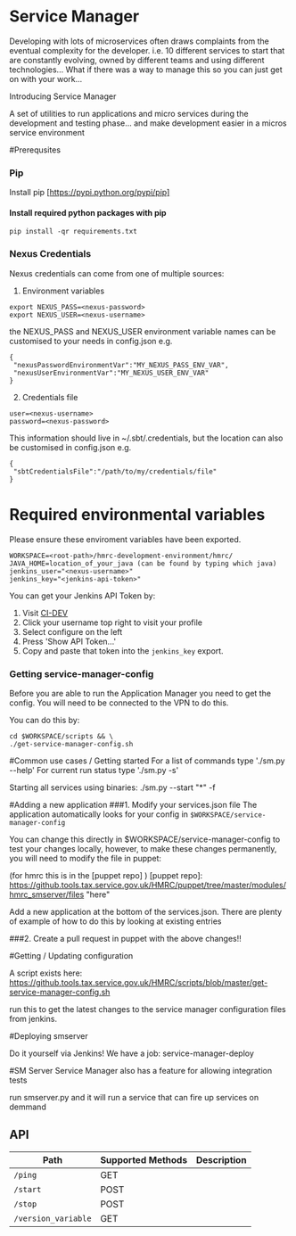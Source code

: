 Service Manager
===================

Developing with lots of microservices often draws complaints from the eventual complexity for the developer. i.e. 10 different services to start that are constantly evolving, owned by different teams and using different technologies... What if there was a way to manage this so you can just get on with your work...

Introducing Service Manager

A set of utilities to run applications and micro services during the development and testing phase... and make development easier in a micros service environment

#Prerequsites

### Pip
Install pip [https://pypi.python.org/pypi/pip]

#### Install required python packages with pip

```
pip install -qr requirements.txt
```

### Nexus Credentials

Nexus credentials can come from one of multiple sources:

1) Environment variables
```
export NEXUS_PASS=<nexus-password>
export NEXUS_USER=<nexus-username>
```
the NEXUS_PASS and NEXUS_USER environment variable names can be customised to your needs in config.json e.g.
```
{
 "nexusPasswordEnvironmentVar":"MY_NEXUS_PASS_ENV_VAR",
 "nexusUserEnvironmentVar":"MY_NEXUS_USER_ENV_VAR"
}
```
2) Credentials file
```
user=<nexus-username>
password=<nexus-password>
```
This information should live in ~/.sbt/.credentials, but the location can also be customised in config.json e.g.
```
{
 "sbtCredentialsFile":"/path/to/my/credentials/file"
}
```

# Required environmental variables

Please ensure these enviroment variables have been exported.

```
WORKSPACE=<root-path>/hmrc-development-environment/hmrc/
JAVA_HOME=location_of_your_java (can be found by typing which java)
jenkins_user="<nexus-username>"
jenkins_key="<jenkins-api-token>"
```
You can get your Jenkins API Token by:

1. Visit [CI-DEV](https://ci-dev.tax.service.gov.uk/)
2. Click your username top right to visit your profile
3. Select configure on the left
4. Press 'Show API Token...'
5. Copy and paste that token into the `jenkins_key` export.

### Getting service-manager-config

Before you are able to run the Application Manager you need to get the config.
You will need to be connected to the VPN to do this.

You can do this by:

```
cd $WORKSPACE/scripts && \
./get-service-manager-config.sh
```

#Common use cases / Getting started
For a list of commands type './sm.py --help'
For current run status type './sm.py -s'

Starting all services using binaries:
./sm.py --start "*" -f

#Adding a new application
###1. Modify your services.json file 
The application automatically looks for your config in `$WORKSPACE/service-manager-config`

You can change this directly in $WORKSPACE/service-manager-config to test your changes locally, 
however, to make these changes permanently, you will need to modify the file in puppet:

(for hmrc this is in the [puppet repo] )
[puppet repo]: https://github.tools.tax.service.gov.uk/HMRC/puppet/tree/master/modules/hmrc_smserver/files  "here"

Add a new application at the bottom of the services.json. 
There are plenty of example of how to do this by looking at existing entries

###2. Create a pull request in puppet with the above changes!!

#Getting / Updating configuration

A script exists here:
https://github.tools.tax.service.gov.uk/HMRC/scripts/blob/master/get-service-manager-config.sh

run this to get the latest changes to the service manager configuration files from jenkins.

#Deploying smserver

Do it yourself via Jenkins! We have a job: service-manager-deploy

#SM Server
Service Manager also has a feature for allowing integration tests

run smserver.py and it will run a service that can fire up services on demmand

## API

| Path                                   | Supported Methods | Description  |
| -------------------------------------- | ------------------| ------------ |
|```/ping```             |        GET        ||
|```/start```             |        POST        ||
|```/stop```             |        POST        ||
|```/version_variable```             |        GET        ||
